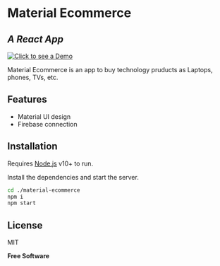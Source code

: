 # Material Ecommerce
## _A React App_
[![Click to see a Demo]()](https://youthful-ritchie-aa8625.netlify.app)

Material Ecommerce is an app to buy technology pruducts as Laptops, phones, TVs, etc.

## Features

- Material UI design
- Firebase connection



## Installation

Requires [Node.js](https://nodejs.org/) v10+ to run.

Install the dependencies and start the server.

```sh
cd ./material-ecommerce
npm i
npm start
```

## License

MIT

**Free Software**

[//]: # (These are reference links used in the body of this note and get stripped out when the markdown processor does its job. There is no need to format nicely because it shouldn't be seen. Thanks SO - http://stackoverflow.com/questions/4823468/store-comments-in-markdown-syntax)

